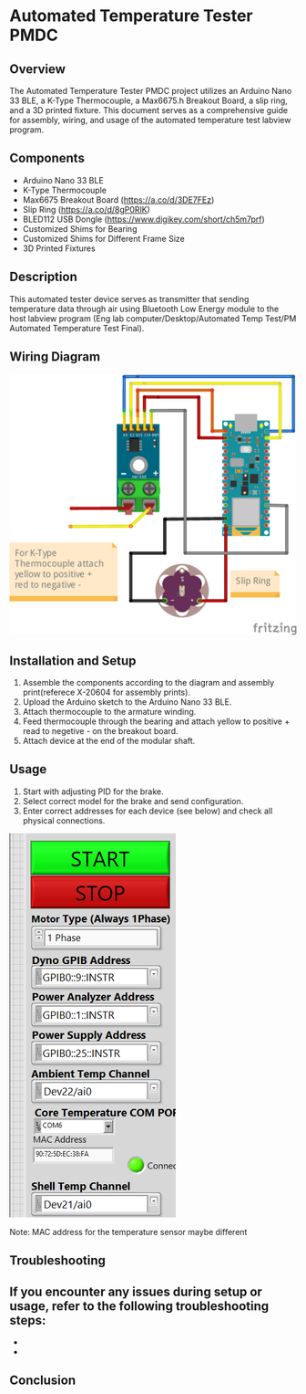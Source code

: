 # Automated Temperature Tester PMDC

## Overview
The Automated Temperature Tester PMDC project utilizes an Arduino Nano 33 BLE, a K-Type Thermocouple, a Max6675.h Breakout Board, a slip ring, and a 3D printed fixture. This document serves as a comprehensive guide for assembly, wiring, and usage of the automated temperature test labview program.

## Components
- Arduino Nano 33 BLE
- K-Type Thermocouple
- Max6675 Breakout Board (https://a.co/d/3DE7FEz)
- Slip Ring (https://a.co/d/8gP0RlK)
- BLED112 USB Dongle (https://www.digikey.com/short/ch5m7prf)
- Customized Shims for Bearing
- Customized Shims for Different Frame Size
- 3D Printed Fixtures

## Description
This automated tester device serves as transmitter that sending temperature data through air using Bluetooth Low Energy module to the host labview program (Eng lab computer/Desktop/Automated Temp Test/PM Automated Temperature Test Final).

## Wiring Diagram
![Wiring Diagram Automated Temp Test](image/Wiring%20Diagram%20Automated%20Temp%20Test_bb.png)


## Installation and Setup
1. Assemble the components according to the diagram and assembly print(referece X-20604 for assembly prints).
2. Upload the Arduino sketch to the Arduino Nano 33 BLE.
3. Attach thermocouple to the armature winding.
4. Feed thermocouple through the bearing and attach yellow to positive + read to negetive - on the breakout board.
5. Attach device at the end of the modular shaft.

## Usage
1. Start with adjusting PID for the brake.
2. Select correct model for the brake and send configuration.
3. Enter correct addresses for each device (see below) and check all physical connections.

![Device Address](image/Device%20Address.PNG)

Note: MAC address for the temperature sensor maybe different 
## Troubleshooting
If you encounter any issues during setup or usage, refer to the following troubleshooting steps:
- 
- 
- 


## Conclusion


